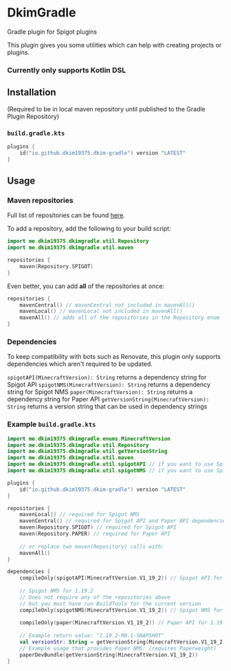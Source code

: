 # DkimGradle
Gradle plugin for Spigot plugins

This plugin gives you some utilities which can help with creating projects or plugins.

### Currently only supports Kotlin DSL

## Installation
(Required to be in local maven repository until published to the Gradle Plugin Repository)
### `build.gradle.kts`
```kotlin
plugins {
    id("io.github.dkim19375.dkim-gradle") version "LATEST"
}
```

## Usage
### Maven repositories
Full list of repositories can be found [here](https://github.com/dkim19375/DkimGradle/blob/master/src/main/kotlin/me/dkim19375/dkimgradle/util/Repository.kt).

To add a repository, add the following to your build script:
```kotlin
import me.dkim19375.dkimgradle.util.Repository
import me.dkim19375.dkimgradle.util.maven

repositories {
    maven(Repository.SPIGOT)
}
```
Even better, you can add **all** of the repositories at once:
```kotlin
repositories {
    mavenCentral() // mavenCentral not included in mavenAll()
    mavenLocal() // mavenLocal not included in mavenAll()
    mavenAll() // adds all of the repositories in the Repository enum
}
```
### Dependencies
To keep compatibility with bots such as Renovate, this plugin only supports dependencies
which aren't required to be updated.

`spigotAPI(MinecraftVersion): String` returns a dependency string for Spigot API
`spigotNMS(MinecraftVersion): String` returns a dependency string for Spigot NMS
`paper(MinecraftVersion): String` returns a dependency string for Paper API
`getVersionString(MinecraftVersion): String` returns a version string that can be used in dependency strings


### Example `build.gradle.kts`
```kotlin
import me.dkim19375.dkimgradle.enums.MinecraftVersion
import me.dkim19375.dkimgradle.util.Repository
import me.dkim19375.dkimgradle.util.getVersionString
import me.dkim19375.dkimgradle.util.maven
import me.dkim19375.dkimgradle.util.spigotAPI // if you want to use Spigot API
import me.dkim19375.dkimgradle.util.spigotNMS // if you want to use Spigot NMS

plugins {
    id("io.github.dkim19375.dkim-gradle") version "LATEST"
}

repositories {
    mavenLocal() // required for Spigot NMS
    mavenCentral() // required for Spigot API and Paper API dependencies
    maven(Repository.SPIGOT) // required for Spigot API
    maven(Repository.PAPER) // required for Paper API
    
    // or replace two maven(Repository) calls with:
    mavenAll()
}

dependencies {
    compileOnly(spigotAPI(MinecraftVersion.V1_19_2)) // Spigot API for 1.19.2
    
    // Spigot NMS for 1.19.2
    // Does not require any of the repositories above
    // but you must have run BuildTools for the current version
    compileOnly(spigotNMS(MinecraftVersion.V1_19_2)) // Spigot NMS for 1.19.2
    
    compileOnly(paper(MinecraftVersion.V1_19_2)) // Paper API for 1.19.2
    
    // Example return value: "1.19.2-R0.1-SNAPSHOT"
    val versionStr: String = getVersionString(MinecraftVersion.V1_19_2)
    // Example usage that provides Paper NMS: (requires Paperweight)
    paperDevBundle(getVersionString(MinecraftVersion.V1_19_2))
}
```